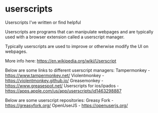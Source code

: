 # userscripts
Userscripts I've written or find helpful

Userscripts are programs that can manipulate webpages and are typically used with a browser extension called a userscript manager.

Typically userscripts are used to improve or otherwise modify the UI on webpages.

More info here:
https://en.wikipedia.org/wiki/Userscript

Below are some links to different userscript managers:
Tampermonkey - https://www.tampermonkey.net/
Violentmonkey - https://violentmonkey.github.io/
Greasemonkey - https://www.greasespot.net/
Userscripts for ios/ipados - https://apps.apple.com/us/app/userscripts/id1463298887

Below are some userscript repositories:
Greasy Fork - https://greasyfork.org/
OpenUserJS - https://openuserjs.org/
